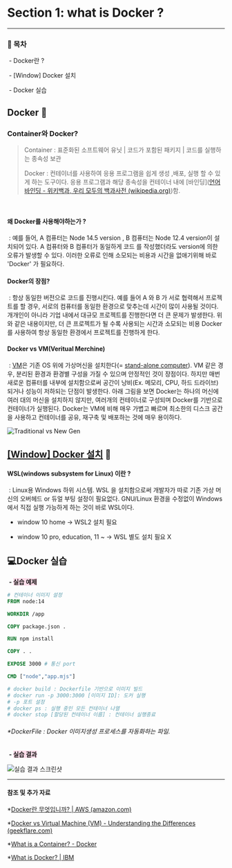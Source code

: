 # Section 1: what is Docker ? 

------

### 	📝 목차  

​         - Docker란 ? 

​         - [Window] Docker 설치

​         - Docker 실습

## Docker 🐳 

### **Container와 Docker?**

> Container : 표준화된 소프트웨어 유닛 | 코드가 포함된 패키지 | 코드를 실행하는 종속성 보관 
>
> Docker : 컨테이너를 사용하여 응용 프로그램을 쉽게 생성 ,배포, 실행 할 수 있게 하는 도구이다. 응용 프로그램과 해당 종속성을 컨테이너 내에 [바인딩]([언어 바인딩 - 위키백과, 우리 모두의 백과사전 (wikipedia.org)](https://ko.wikipedia.org/wiki/언어_바인딩))함.

​	

#### **왜 Docker를 사용해야하는가 ?**

​    : 예를 들어, A 컴퓨터는 Node 14.5 version , B 컴퓨터는 Node 12.4 version이 설치되어 있다.  A 컴퓨터와 B 컴퓨터가 동일하게 코드 를 작성했더라도  version에 의한 오류가 발생할 수 있다. 이러한 오류로 인해 소모되는 비용과 시간을 없애기위해 바로 'Docker' 가 필요하다.   

#### **Docker의 장점?**

​	: 항상 동일한 버전으로 코드를 진행시킨다.  예를 들어 A 와 B 가 서로 협력해서 프로젝트를 할 경우, 서로의 컴퓨터를 동일한 환경으로 맞추는데 시간이 많이 사용될 것이다. 개개인이 아니라  기업 내에서 대규모 프로젝트를 진행한다면 더 큰 문제가 발생한다.  위와 같은 내용이지만, 더 큰 프로젝트가 될 수록 사용되는 시간과 소모되는 비용 Docker를 사용하여 항상 동일한 환경에서 프로젝트를 진행하게 한다.   

#### **Docker vs VM(Veritual Merchine)**

​	: [VM](https://www.ibm.com/kr-ko/cloud/learn/virtual-machines)은 기존 OS 위에 가상머신을 설치한다(= [stand-alone computer](https://www.pcmag.com/encyclopedia/term/stand-alone-pc)).  VM 같은 경우,  분리된 환경과 환경별 구성을 가질 수 있으며 안정적인 것이 장점이다.   하지만 매번 새로운 컴퓨터를 내부에 설치함으로써 공간이 낭비(Ex. 메모리, CPU, 하드 드라이브)  되거나 성능이 저하되는 단점이 발생한다.  아래 그림을 보면 Docker는  하나의 머신에 여러 대의 머신을 설치하지 않지만,  여러개의 컨테이너로 구성되며 Docker를 기반으로 컨테이너가 실행된다.  Docker는 VM에 비해 매우 가볍고 빠르며 최소한의 디스크 공간을 사용하고  컨테이너를 공유, 재구축 및 배포하는 것에 매우 용이하다. 



![Traditional vs New Gen](https://geekflare.com/cdn-cgi/image/width=796,height=342,fit=crop,quality=80,format=auto,onerror=redirect,metadata=none/wp-content/uploads/2019/09/traditional-vs-new-gen.png)





##  [[Window] Docker 설치](https://docs.docker.com/desktop/install/windows-install/) 🔨

#### WSL(windows subsystem for Linux) 이란 ?

​    : Linux용 Windows 하위 시스템. WSL 을 설치함으로써 개발자가 따로 기존 가상 머신의 오버헤드 or  듀얼 부팅 설정이 필요없다.  GNU/Linux 환경을 수정없이 Windows에서 직접 실행 가능하게 하는 것이 바로 WSL이다.

- window 10 home -> WSL2 설치 필요 

- window 10 pro, education, 11 ~ -> WSL 별도 설치 필요 X 

  

## 💻Docker 실습

​	**- <span style="background-color:#ffdce9">실습 예제</span>**

```dockerfile
# 컨테이너 이미지 설정 
FROM node:14

WORKDIR /app

COPY package.json .

RUN npm install

COPY . .

EXPOSE 3000 # 통신 port

CMD ["node","app.mjs"]

# docker build : Dockerfile 기반으로 이미지 빌드
# docker run -p 3000:3000 [이미지 ID]: 도커 실행
# -p 포트 설정 
# docker ps : 실행 중인 모든 컨테이너 나열 
# docker stop [할당된 컨테이너 이름] : 컨테이너 실행종료
```

###### 	 *DockerFile :  Docker 이미지생성 프로세스를 자동화하는 파일. 



​	**<b>- <span style="background-color:#ffdce9">실습 결과</span></b>**

![실습 결과 스크린샷](https://user-images.githubusercontent.com/39898938/180151519-55d76d19-6e39-4986-b6f0-1155ff7b126d.PNG) 





------

#### 참조 및 추가 자료

*[Docker란 무엇입니까? | AWS (amazon.com)](https://aws.amazon.com/ko/docker/)

*[Docker vs Virtual Machine (VM) - Understanding the Differences (geekflare.com)](https://geekflare.com/docker-vs-virtual-machine/) 

*[What is a Container? - Docker](https://www.docker.com/resources/what-container/) 

*[What is Docker? | IBM](https://www.ibm.com/cloud/learn/docker)

